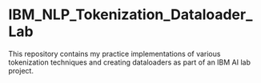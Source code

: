 # IBM_NLP_Tokenization_Dataloader_Lab
This repository contains my practice implementations of various tokenization techniques and creating dataloaders as part of an IBM AI lab project. 
